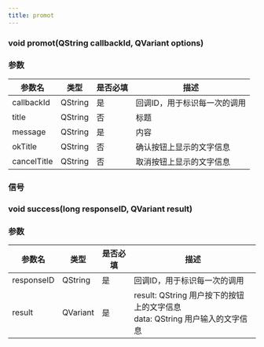 ```yaml
---
title: promot
---
```



### void promot(QString callbackId, QVariant options)
### 参数
| 参数名     | 类型    | 是否必填 | 描述                         |
| ---------- | ------- | -------- | ---------------------------- |
| callbackId   | QString | 是       | 回调ID，用于标识每一次的调用 |
| title        | QString | 否       | 标题                     |
| message      | QString | 是       | 内容                     |
| okTitle      | QString | 否       | 确认按钮上显示的文字信息     |
| cancelTitle  | QString | 否       | 取消按钮上显示的文字信息     |

### 信号
### void success(long responseID, QVariant result)
### 参数
| 参数名     | 类型    | 是否必填 | 描述                         |
| ---------- | ------- | -------- | ---------------------------- |
| responseID   | QString | 是       | 回调ID，用于标识每一次的调用 |
| result       | QVariant | 是   | result:  QString 用户按下的按钮上的文字信息<br/> data:  QString 用户输入的文字信息 |